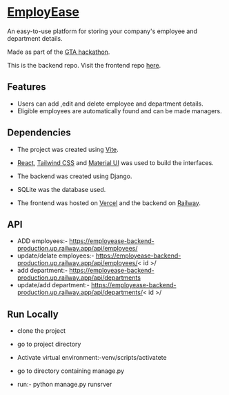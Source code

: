 
# [EmployEase](employease-frontend.vercel.app)

An easy-to-use platform for storing your company's employee and department details.

Made as part of the [GTA hackathon](https://gta.mulearn.org/sandshores).

This is the backend repo. Visit the frontend repo [here](https://github.com/Vaisakh-RS/EmployEase-Frontend).

## Features

- Users can add ,edit and delete employee and department details.
- Eligible employees are automatically found and can be made managers.

## Dependencies 

- The project was created using [Vite](https://vitejs.dev/).
- [React](https://react.dev/), [Tailwind CSS](https://tailwindcss.com/) and [Material UI](https://mui.com/) was used to build the interfaces.
- The backend was created using Django.
- SQLite was the database used.

- The frontend was hosted on [Vercel](https://vercel.com/) and the backend on [Railway](https://railway.app/).

## API
- ADD employees:-           https://employease-backend-production.up.railway.app/api/employees/
- update/delate employees:- https://employease-backend-production.up.railway.app/api/employees/< id >/
- add department:-          https://employease-backend-production.up.railway.app/api/departments
- update/add department:-   https://employease-backend-production.up.railway.app/api/departments/< id >/

## Run Locally

- clone the project

- go to project directory

- Activate virtual environment:-venv/scripts/activatete

- go to directory containing manage.py

- run:- python manage.py runsrver




